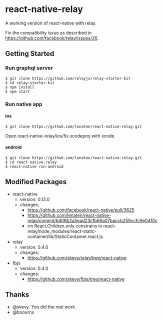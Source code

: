 # react-native-relay

A working version of react-native with relay.

Fix the compatibility issue as described in https://github.com/facebook/relay/issues/26. 

## Getting Started

### Run graphql server

```
$ git clone https://github.com/relayjs/relay-starter-kit
$ cd relay-starter-kit
$ npm install
$ npm start
```

### Run native app

#### ios
```
$ git clone https://github.com/lenaten/react-native-relay.git
```
Open react-native-relay/ios/fix.xcodeproj with xcode.

#### android
```
$ git clone https://github.com/lenaten/react-native-relay.git
$ cd react-native-relay
$ react-native run-android
```

## Modified Packages

- react-native
  - version: 0.13.0
  - changes: 
    - https://github.com/facebook/react-native/pull/3625
    - https://github.com/lenaten/react-native-relay/commit/bd06b2a5ead23cfb66a07baccb259ccfc9e04f0c
    - rm React.Children.only constrains in react-relay/node_modules/react-static-container/lib/StaticContainer.react.js
- relay
  - version: 0.4.0
  - changes: 
    - https://github.com/skevy/relay/tree/react-native
- fbjs
  - version: 0.4.0
  - changes: 
    - https://github.com/skevy/fbjs/tree/react-native

## Thanks
- @skevy. You did the real work.
- @boourns

